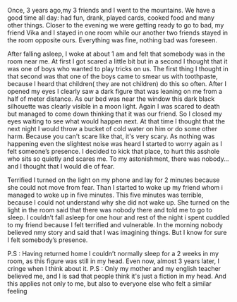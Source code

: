 Once, 3 years ago,my 3 friends and I went to the mountains. 
We have a good time all day: had fun, drank, played cards, cooked food and many other things. Closer to the evening we were getting ready to go to bad, my friend Vika and I stayed in one room while our another two friends stayed in the room opposite ours. Everything was fine, nothing bad was foreseen.

After falling asleep, I woke at about 1 am and felt that somebody was in the room near me. At first I got scared a little bit but in a second I thought that it was one of boys who wanted to play tricks on us. The first thing I thought in that second was that one of the boys came to smear us with toothpaste, because I heard that children( they are not children) do this so often. After I opened my eyes I clearly saw a dark figure that was leaning on me from a half of meter distance. As our bed was near the window this dark black silhouette was clearly visible in a moon light. Again I was scared to death but managed to come down thinking that it was our friend. So I closed my eyes waiting to see what would happen next. At that time I thought that the next night I would throw a bucket of cold water on him or do some other harm. Because you can't scare like that, it's very scary. As nothing was happening even the slightest noise was heard I started to worry again as I felt someone’s presence. I decided to kick that place, to hurt this asshole who sits so quietly and scares me. To my astonishment, there was nobody… and I thought that I would die of fear. 

Terrified I turned on the light on my phone and lay for 2 minutes because she could not move from fear.  Than I started to woke up my friend whom i managed to woke up in five minutes. This five minutes was terrible, because I could not understand why she did not wake up. She turned on the light in the room said that there was nobody there and told me to go to sleep. I couldn’t fall asleep for one hour and rest of the night i spent cuddled to my friend because I felt terrified and vulnerable. 
In the morning nobody believed nmy story and said that I was imagining things. But I know for sure I felt somebody’s presence. 

P.S : Having returned home I couldn’t normally sleep for a 2 weeks in my room, as this figure was still in my head. Even now, almost 3 years later, I cringe when I think about it. 
P.S : Only my mother and my english teacher believed me, and I is sad that people think it's just a fiction in my head. And this applies not only to me, but also to everyone else who felt a similar feeling